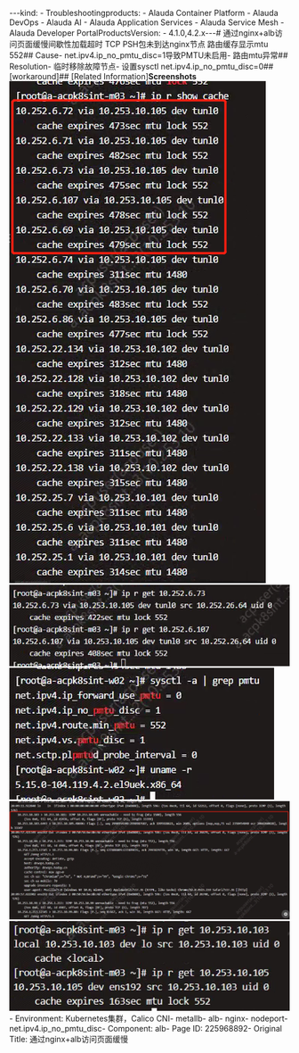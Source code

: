 ---kind:   - Troubleshootingproducts:    - Alauda Container Platform   - Alauda DevOps   - Alauda AI   - Alauda Application Services   - Alauda Service Mesh   - Alauda Developer PortalProductsVersion:   - 4.1.0,4.2.x---<!-- A type of document that involves encountering a fault, diag...it, performing root cause analysis, and providing solutions. --># 通过nginx+alb访问页面缓慢间歇性加载超时 TCP PSH包未到达nginx节点 路由缓存显示mtu 552## Cause- net.ipv4.ip_no_pmtu_disc=1导致PMTU未启用- 路由mtu异常## Resolution- 临时移除故障节点- 设置sysctl net.ipv4.ip_no_pmtu_disc=0## [workaround]## [Related Information]**Screenshots**![](assets/tong-guo-nginx-albfang-wen-ye-mian-huan-man/image-2024-8-5_16-53-21.png)![](assets/tong-guo-nginx-albfang-wen-ye-mian-huan-man/image-2024-8-5_16-56-32.png)![](assets/tong-guo-nginx-albfang-wen-ye-mian-huan-man/image-2024-8-5_16-56-56.png)![](assets/tong-guo-nginx-albfang-wen-ye-mian-huan-man/image-2024-8-5_16-58-11.png)![](assets/tong-guo-nginx-albfang-wen-ye-mian-huan-man/image-2024-8-5_16-58-57.png)- Environment: Kubernetes集群，Calico CNI- metallb- alb- nginx- nodeport- net.ipv4.ip_no_pmtu_disc- Component: alb- Page ID: 225968892- Original Title: 通过nginx+alb访问页面缓慢